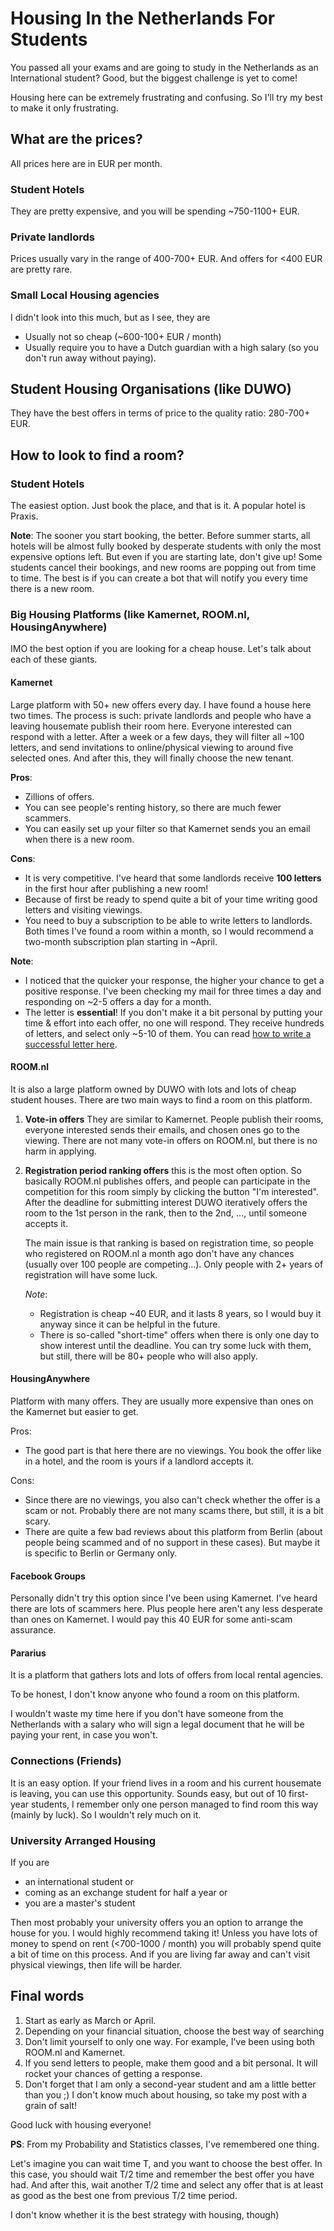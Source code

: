 # Housing In the Netherlands For Students

You passed all your exams and are going to study in the Netherlands as an International student? Good, but the biggest challenge is yet to come!

Housing here can be extremely frustrating and confusing. So I'll try my best to make it only frustrating.

## What are the prices?

All prices here are in EUR per month.

### Student Hotels

They are pretty expensive, and you will be spending ~750-1100+ EUR.

### Private landlords

Prices usually vary in the range of 400-700+ EUR. And offers for <400 EUR are pretty rare.

### Small Local Housing agencies

I didn't look into this much, but as I see, they are
-   Usually not so cheap (~600-100+ EUR / month)
-   Usually require you to have a Dutch guardian with a high salary (so you don't run away without paying).

## Student Housing Organisations (like DUWO)

They have the best offers in terms of price to the quality ratio: 280-700+ EUR.

## How to look to find a room?

### Student Hotels

The easiest option. Just book the place, and that is it. A popular hotel is Praxis.

**Note**: The sooner you start booking, the better. Before summer starts, all hotels will be almost fully booked by desperate students with only the most expensive options left. But even if you are starting late, don't give up! Some students cancel their bookings, and new rooms are popping out from time to time. The best is if you can create a bot that will notify you every time there is a new room.

### Big Housing Platforms (like Kamernet, ROOM.nl, HousingAnywhere)

IMO the best option if you are looking for a cheap house. Let's talk about each of these giants.

#### Kamernet

Large platform with 50+ new offers every day. I have found a house here two times.
The process is such: private landlords and people who have a leaving housemate publish their room here. Everyone interested can respond with a letter. After a week or a few days, they will filter all ~100 letters,
and send invitations to online/physical viewing to around five selected ones. And after this, they will finally choose the new tenant.

**Pros**:

-   Zillions of offers.
-   You can see people's renting history, so there are much fewer scammers.
-   You can easily set up your filter so that Kamernet sends you an email when there is a new room.

**Cons**:

-   It is very competitive. I've heard that some landlords receive **100 letters** in the first hour after publishing a new room!
-   Because of first be ready to spend quite a bit of your time writing good letters and visiting viewings.
-   You need to buy a subscription to be able to write letters to landlords. Both times I've found a room within
    a month, so I would recommend a two-month subscription plan starting in ~April.

**Note**:

-   I noticed that the quicker your response, the higher your chance to get a positive response. I've been checking my mail for three times a day and responding on ~2-5 offers a day for a month.
-   The letter is **essential**! If you don't make it a bit personal by putting your time & effort into each offer, no one will respond. They receive hundreds of letters, and select only ~5-10 of them. You can read
    [how to write a successful letter here](\TODO).

#### ROOM.nl

It is also a large platform owned by DUWO with lots and lots of cheap student houses. There are two main ways to find a room on this platform.

1. **Vote-in offers**
   They are similar to Kamernet. People publish their rooms, everyone interested sends their emails, and chosen ones go to the viewing. There are not many vote-in offers on ROOM.nl, but there is no harm in applying.
2. **Registration period ranking offers**
   this is the most often option. So basically ROOM.nl publishes offers, and people can participate in the competition for this room simply by clicking the button "I'm interested". After the deadline for submitting interest DUWO iteratively offers the room to the 1st person in the rank, then to the 2nd, ..., until someone accepts it.
   
    The main issue is that ranking is based on registration time, so people who registered on ROOM.nl a month ago don't have any chances (usually over 100 people are competing...). Only people with 2+ years of registration will have some luck.

    _Note_:
    -   Registration is cheap ~40 EUR, and it lasts 8 years, so I would buy it anyway since it can be helpful in the future.
    -   There is so-called "short-time" offers when there is only one day to show interest until the deadline. You can try some luck with them, but still, there will be 80+ people who will also apply.

#### HousingAnywhere

Platform with many offers. They are usually more expensive than ones on the Kamernet but easier to get.

Pros:

-   The good part is that here there are no viewings. You book the offer like
    in a hotel, and the room is yours if a landlord accepts it.

Cons:

-   Since there are no viewings, you also can't check whether the offer is a scam or not. Probably there are not many scams there, but still, it is a bit scary.
-   There are quite a few bad reviews about this platform from Berlin (about people being scammed and of no support in these cases). But maybe it is specific to Berlin or Germany only.

#### Facebook Groups

Personally didn't try this option since I've been using Kamernet. I've heard there are lots of scammers here. Plus people here aren't any less desperate than ones on Kamernet. I would pay this 40 EUR for some anti-scam assurance.

#### Pararius

It is a platform that gathers lots and lots of offers from local rental agencies.

To be honest, I don't know anyone who found a room on this platform.

I wouldn't waste my time here if you don't have someone from the Netherlands with a salary who will sign a legal document that he will be paying your rent, in case you won't.

### Connections (Friends)

It is an easy option. If your friend lives in a room and his current housemate is leaving, you can use this opportunity. Sounds easy, but out of 10 first-year students, I remember only one person managed to find room this way (mainly by luck). So I wouldn't rely much on it.

### University Arranged Housing

If you are

-   an international student or
-   coming as an exchange student for half a year or
-   you are a master's student

Then most probably your university offers you an option to arrange the house for you.
I would highly recommend taking it! Unless you have lots of money to spend on rent (<700-1000 / month) you will probably spend quite a bit of time on this process. And if you are living far away and can't visit physical viewings, then life will be harder.

## Final words

1. Start as early as March or April.
2. Depending on your financial situation, choose the best way of searching
3. Don't limit yourself to only one way. For example, I've been using both ROOM.nl and Kamernet.
4. If you send letters to people, make them good and a bit personal. It will rocket your chances of getting a response.
5. Don't forget that I am only a second-year student and am a little better than you ;)
   I don't know much about housing, so take my post with a grain of salt!

Good luck with housing everyone!

**PS**:
From my Probability and Statistics classes, I've remembered one thing.

Let's imagine you can wait time T, and you want to choose the best offer. In this case, you should wait T/2 time and remember the best offer you have had. And after this, wait another T/2 time and select any offer that is at least as good as the best one from previous T/2 time period.

I don't know whether it is the best strategy with housing, though)